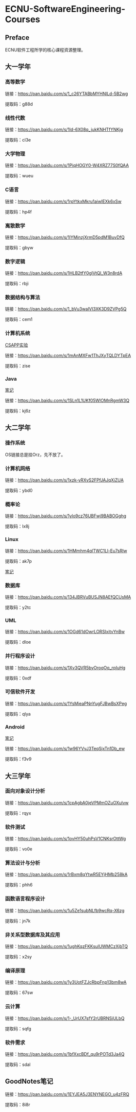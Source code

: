 # ECNU-SoftwareEngineering-Courses

## Preface
ECNU软件工程所学的核心课程资源整理。

## 大一学年

### 高等数学
    
链接：https://pan.baidu.com/s/1_c26YTABbMYHNlLd-5B2wg 
    
提取码：g88d 

### 线性代数

链接：https://pan.baidu.com/s/1Id-6X08q_jukKNHTfYNKjg 

提取码：cl3e 

### 大学物理

链接：https://pan.baidu.com/s/1PiqHOGY0-W4XRZ77S0fQAA 

提取码：wueu 

### C语言

链接：https://pan.baidu.com/s/1rpYtkxMkru1aiwIEXk6xSw 

提取码：hp4f 

### 离散数学

链接：https://pan.baidu.com/s/1lYMinzjXrmD5pdM1BuvDfQ 

提取码：gbyw 

### 数字逻辑

链接：https://pan.baidu.com/s/1HLB2tfY0glVtQl_W3n8rdA 

提取码：rbji 

### 数据结构与算法

链接：https://pan.baidu.com/s/1_bVu3walVI3XK3D9ZVPg5Q 

提取码：cem1 

### 计算机系统

[CSAPP实验](https://blog.csdn.net/dwenking/category_9898908.html)

链接：https://pan.baidu.com/s/1mAnMXFw1ThJXyTQLDYTpEA 

提取码：zise 

### Java
    
[笔记](https://blog.csdn.net/dwenking/category_10189892.html)

链接：https://pan.baidu.com/s/1SLn1L1UKf05WlOMnRgmW3Q 

提取码：kj6z 

## 大二学年

### 操作系统

OS链接总是挂Orz，先不放了。

### 计算机网络

链接：https://pan.baidu.com/s/1xzk-yRXvS2FPfJAJqXiZUA 

提取码：ybd0 

### 概率论

链接：https://pan.baidu.com/s/1ylo9cz76UBFwj9BABOGghg 

提取码：lx8j 

### Linux

链接：https://pan.baidu.com/s/1HMmhm4qITWC1Ll-Eu7sRlw 

提取码：ak7p 

[笔记](https://blog.csdn.net/dwenking/category_10533304.html)

### 数据库

链接：https://pan.baidu.com/s/134JBRVuBUSJN8AEfQCUsMA 

提取码：y2tc 

### UML

链接：https://pan.baidu.com/s/1OGd61dOwrLORSIxitvYnBw 

提取码：dloe 

### 并行程序设计

链接：https://pan.baidu.com/s/1Xv3QVR5byOroqOq_rpIuHg 

提取码：0xdf 

### 可信软件开发

链接：https://pan.baidu.com/s/1YsMieaPNnYugFJBwBsXPeg 

提取码：qlya 

### Android

[笔记](https://www.yuque.com/books/share/f16383d6-7c15-4df8-8807-ecc940d03cc2?)

链接：https://pan.baidu.com/s/1w96YVvJ3TeqSjxTn1Db_ew 

提取码：f3v9 

## 大三学年

### 面向对象设计分析

链接：https://pan.baidu.com/s/1cpAgbA0jeVPMmOZuOXulvw 

提取码：rqyx

### 软件测试

链接：https://pan.baidu.com/s/1ovHY50uhPsV1CNKsrOttWg 

提取码：vo0e

### 算法设计与分析

链接：https://pan.baidu.com/s/1rBxm8qYtwR5EYjHMb258kA 

提取码：phh6

### 函数语言程序设计

链接：https://pan.baidu.com/s/1u5Ze1subNLfb9wcRq-X6zg 

提取码：jn7k

### 非关系型数据库及其应用

链接：https://pan.baidu.com/s/1ughKqzFKKsuIUWMCzXjbTQ 

提取码：x2sy

### 编译原理

链接：https://pan.baidu.com/s/1y3UotFZJcRbpFnp13bm8wA 

提取码：67sw

### 云计算

链接：https://pan.baidu.com/s/1-_UrUX7sfY2rUBRNSjULbQ 

提取码：sqfg

### 软件需求

链接：https://pan.baidu.com/s/1bfXxcBDf_qu9rPOTd3Ja4Q 

提取码：sdal

## GoodNotes笔记

链接：https://pan.baidu.com/s/1EYJEA5J3ENYNEGO_u4zFRQ 

提取码：8i8r 
